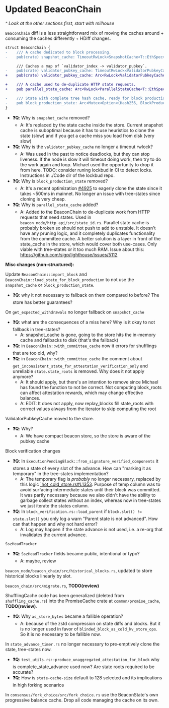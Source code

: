 # Updated BeaconChain

_^ Look at the other sections first, start with milhouse_

`BeaconChain` diff is a less straightforward mix of moving the caches around + consuming the caches differently + HDiff changes.

```diff
struct BeaconChain {
-    /// A cache dedicated to block processing.
-    pub(crate) snapshot_cache: TimeoutRwLock<SnapshotCache<T::EthSpec>>,

     /// Caches a map of `validator_index -> validator_pubkey`.
-    pub(crate) validator_pubkey_cache: TimeoutRwLock<ValidatorPubkeyCache<T>>,
+    pub(crate) validator_pubkey_cache: Arc<RwLock<ValidatorPubkeyCache<T>>>,

+    /// A cache used to de-duplicate HTTP state requests.
+    pub parallel_state_cache: Arc<RwLock<ParallelStateCache<T::EthSpec>>>,

-    /// State with complete tree hash cache, ready for block production.
-    pub block_production_state: Arc<Mutex<Option<(Hash256, BlockProductionPreState<T::EthSpec>)>>>,
}
```

- **:question:Q**: Why is `snapshot_cache` removed?
  - A: It's replaced by the state cache inside the store. Current snapshot cache is suboptimal because it has to use heuristics to clone the state (slow) and if you get a cache miss you load from disk (very slow)
- **:question:Q**: Why is the `validator_pubkey_cache` no longer a timeout rwlock?
  - A: Was used in the past to notice deadlocks, but they can stop liveness. If the node is slow it will timeout doing work, then try to do the work again and loop. Michael used the opportunity to drop it from here. TODO: consider runing lockbud in CI to detect locks. Instructions in ./Code dir of the lockbud repo.
- **:question:Q**: Why is `block_production_state` removed?
  - A: It's a recent optimization [#4925](https://github.com/sigp/lighthouse/pull/4925) to eagerly clone the state since it takes ~500ms in mainnet. No longer an issue with tree-states since cloning is very cheap.
- **:question:Q**: Why is `parallel_state_cache` added?
  - A: Added to the BeaconChain to de-duplicate work from HTTP requests that need states. Used in `beacon_node/http_api/src/state_id.rs`. Parallel state cache is probably broken so should not push to add to unstable. It doesn't have any pruning logic, and it completely duplicates functionality from the committee cache. A better solution is a layer in front of the state_cache in the store, which would cover both use-cases. Only viable with tree-states or it too much RAM. Issue about this: https://github.com/sigp/lighthouse/issues/5112

**Misc changes (non-structured):**

Update `BeaconChain::import_block` and `BeaconChain::load_state_for_block_production` to not use the `snapshot_cache` or `block_production_state`.
- **:question:Q**: why it not necessary to fallback on them compared to before? The store has better guarantees?

On `get_expected_withdrawals` no longer fallback on `snapshot_cache`
- **:question:Q**: what are the consequences of a miss here? Why is it okay to not fallback in tree-states?
  - A: snapshot_cache is gone, going to the store hits the in-memory cache and fallbacks to disk (that's the fallback)
- **:question:Q**: in `BeaconChain::with_committee_cache` now it errors for shufflings that are too old, why?
- **:question:Q**: in `BeaconChain::with_committee_cache` the comment about `get_inconsistent_state_for_attestation_verification_only` and unreliable `state.state_roots` is removed. Why does it not apply anymore?
  - A: It should apply, but there's an intention to remove since Michael has found the function to not be correct. Not computing block_roots can affect attestation rewards, which may change effective balances.
  - A: EDIT: It does not apply, now replay_blocks fill state_roots with correct values always from the iterator to skip computing the root

ValidatorPubkeyCache moved to the store.
- **:question:Q**: Why?
  - A: We have compact beacon store, so the store is aware of the pubkey cache

Block verification changes
- **:question:Q**: In `ExecutionPendingBlock::from_signature_verified_components` it stores a state of every slot of the advance. How can  "marking it as temporary" in the tree-states implementation?
  - A: The temporary flag is _probably_ no longer necessary, replaced by this logic [`hot_cold_store.rs#L1353](https://github.com/sigp/lighthouse/blob/6262be72199d0cf81a8701076b8434c9914e211a/beacon_node/store/src/hot_cold_store.rs#L1353-L1367). Purpose of temp column was to avoid surfacing intermediate states until their block was committed. It was partly necessary because we also didn't have the ability to garbage collect states without an index, whereas now in tree-states we just iterate the states column.
- **:question:Q**: In `block_verification.rs::load_parent` if `block.slot() != state.slot()` you only log a warn "Parent state is not advanced". How can that happen and why not hard error?
  - A: Log may happen if the state advance is not used, i.e. a re-org that invalidates the current advance.

`SszHeadTracker`
- **:question:Q**: `SszHeadTracker` fields became public, intentional or typo?
  - A: maybe, review

`beacon_node/beacon_chain/src/historical_blocks.rs`, updated to store historical blocks linearly by slot.

`beacon_chain/src/migrate.rs`, **TODO(review)**

ShufflingCache code has been generalized (deleted from `shuffling_cache.rs`) into the PromiseCache crate at `common/promise_cache`, **TODO(review)**.  

- **:question:Q**: Why `as_store_bytes` became a fallible operation?
  - A: because of the zstd compression on state diffs and blocks. But it is no longer used in favor of `blinded_block_as_cold_kv_store_ops`. So it is no necessary to be fallible now.

In `state_advance_timer.rs` no longer necessary to pre-emptively clone the state, tree-states now.

- **:question:Q**: `test_utils.rs::produce_unaggregated_attestation_for_block` why is complete_state_advance used now? Are state roots required to be accurate?
- **:question:Q**: How is `state-cache-size` default to 128 selected and its implications in high forking scenarios

In `consensus/fork_choice/src/fork_choice.rs` use the BeaconState's own progressive balance cache. Drop all code managing the cache on its own.
